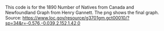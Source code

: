 This code is for the 1890 Number of Natives from Canada and Newfoundland Graph from Henry Gannett. The png shows the final graph.  
Source: https://www.loc.gov/resource/g3701gm.gct00010/?sp=34&r=-0.576,-0.039,2.152,1.42,0
